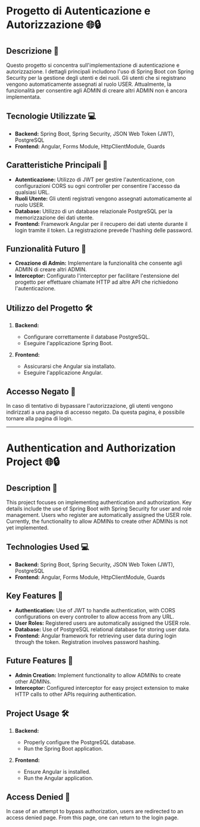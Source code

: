 # Progetto di Autenticazione e Autorizzazione 🌐🔒

## Descrizione 🚀
Questo progetto si concentra sull'implementazione di autenticazione e autorizzazione. I dettagli principali includono l'uso di Spring Boot con Spring Security per la gestione degli utenti e dei ruoli. Gli utenti che si registrano vengono automaticamente assegnati al ruolo USER. Attualmente, la funzionalità per consentire agli ADMIN di creare altri ADMIN non è ancora implementata.

## Tecnologie Utilizzate 💻
- **Backend:** Spring Boot, Spring Security, JSON Web Token (JWT), PostgreSQL
- **Frontend:** Angular, Forms Module, HttpClientModule, Guards

## Caratteristiche Principali 🌟
- **Autenticazione:** Utilizzo di JWT per gestire l'autenticazione, con configurazioni CORS su ogni controller per consentire l'accesso da qualsiasi URL.
- **Ruoli Utente:** Gli utenti registrati vengono assegnati automaticamente al ruolo USER.
- **Database:** Utilizzo di un database relazionale PostgreSQL per la memorizzazione dei dati utente.
- **Frontend:** Framework Angular per il recupero dei dati utente durante il login tramite il token. La registrazione prevede l'hashing delle password.

## Funzionalità Futuro 🚧
- **Creazione di Admin:** Implementare la funzionalità che consente agli ADMIN di creare altri ADMIN.
- **Interceptor:** Configurato l'interceptor per facilitare l'estensione del progetto per effettuare chiamate HTTP ad altre API che richiedono l'autenticazione.

## Utilizzo del Progetto 🛠️
1. **Backend:**
   - Configurare correttamente il database PostgreSQL.
   - Eseguire l'applicazione Spring Boot.

2. **Frontend:**
   - Assicurarsi che Angular sia installato.
   - Eseguire l'applicazione Angular.

## Accesso Negato 🚫
In caso di tentativo di bypassare l'autorizzazione, gli utenti vengono indirizzati a una pagina di accesso negato. Da questa pagina, è possibile tornare alla pagina di login.

---

# Authentication and Authorization Project 🌐🔒

## Description 🚀
This project focuses on implementing authentication and authorization. Key details include the use of Spring Boot with Spring Security for user and role management. Users who register are automatically assigned the USER role. Currently, the functionality to allow ADMINs to create other ADMINs is not yet implemented.

## Technologies Used 💻
- **Backend:** Spring Boot, Spring Security, JSON Web Token (JWT), PostgreSQL
- **Frontend:** Angular, Forms Module, HttpClientModule, Guards

## Key Features 🌟
- **Authentication:** Use of JWT to handle authentication, with CORS configurations on every controller to allow access from any URL.
- **User Roles:** Registered users are automatically assigned the USER role.
- **Database:** Use of PostgreSQL relational database for storing user data.
- **Frontend:** Angular framework for retrieving user data during login through the token. Registration involves password hashing.

## Future Features 🚧
- **Admin Creation:** Implement functionality to allow ADMINs to create other ADMINs.
- **Interceptor:** Configured interceptor for easy project extension to make HTTP calls to other APIs requiring authentication.

## Project Usage 🛠️
1. **Backend:**
   - Properly configure the PostgreSQL database.
   - Run the Spring Boot application.

2. **Frontend:**
   - Ensure Angular is installed.
   - Run the Angular application.

## Access Denied 🚫
In case of an attempt to bypass authorization, users are redirected to an access denied page. From this page, one can return to the login page.
